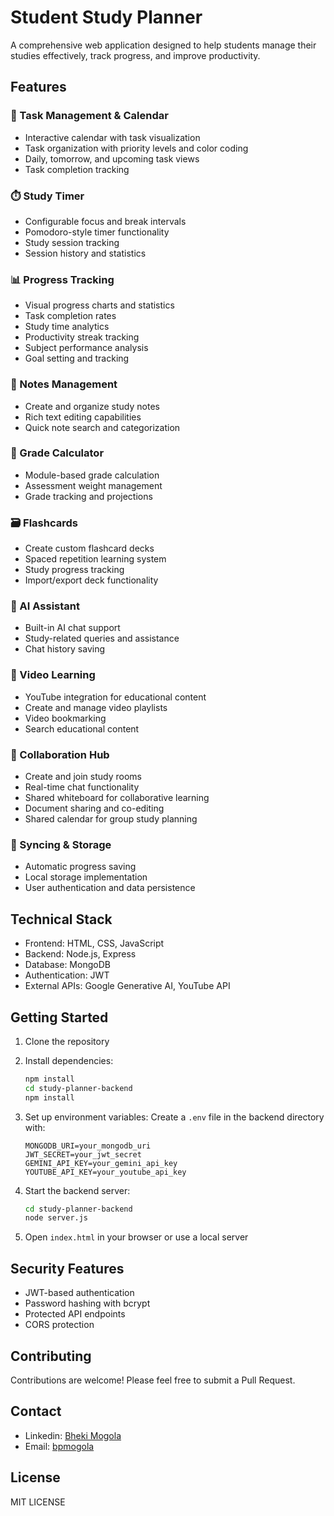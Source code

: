 # Student Study Planner

A comprehensive web application designed to help students manage their studies effectively, track progress, and improve productivity.

## Features

### 📅 Task Management & Calendar
- Interactive calendar with task visualization
- Task organization with priority levels and color coding
- Daily, tomorrow, and upcoming task views
- Task completion tracking

### ⏱️ Study Timer
- Configurable focus and break intervals
- Pomodoro-style timer functionality
- Study session tracking
- Session history and statistics

### 📊 Progress Tracking
- Visual progress charts and statistics
- Task completion rates
- Study time analytics
- Productivity streak tracking
- Subject performance analysis
- Goal setting and tracking

### 📝 Notes Management
- Create and organize study notes
- Rich text editing capabilities
- Quick note search and categorization

### 🎯 Grade Calculator
- Module-based grade calculation
- Assessment weight management
- Grade tracking and projections

### 🗃️ Flashcards
- Create custom flashcard decks
- Spaced repetition learning system
- Study progress tracking
- Import/export deck functionality

### 🤖 AI Assistant
- Built-in AI chat support
- Study-related queries and assistance
- Chat history saving

### 🎥 Video Learning
- YouTube integration for educational content
- Create and manage video playlists
- Video bookmarking
- Search educational content

### 👥 Collaboration Hub
- Create and join study rooms
- Real-time chat functionality
- Shared whiteboard for collaborative learning
- Document sharing and co-editing
- Shared calendar for group study planning

### 🔄 Syncing & Storage
- Automatic progress saving
- Local storage implementation
- User authentication and data persistence

## Technical Stack
- Frontend: HTML, CSS, JavaScript
- Backend: Node.js, Express
- Database: MongoDB
- Authentication: JWT
- External APIs: Google Generative AI, YouTube API

## Getting Started

1. Clone the repository
2. Install dependencies:
   ```bash
   npm install
   cd study-planner-backend
   npm install
   ```

3. Set up environment variables:
   Create a `.env` file in the backend directory with:
   ```
   MONGODB_URI=your_mongodb_uri
   JWT_SECRET=your_jwt_secret
   GEMINI_API_KEY=your_gemini_api_key
   YOUTUBE_API_KEY=your_youtube_api_key
   ```

4. Start the backend server:
   ```bash
   cd study-planner-backend
   node server.js
   ```

5. Open `index.html` in your browser or use a local server

## Security Features
- JWT-based authentication
- Password hashing with bcrypt
- Protected API endpoints
- CORS protection

## Contributing
Contributions are welcome! Please feel free to submit a Pull Request.

## Contact
- Linkedin: [Bheki Mogola](https://www.linkedin.com/in/bheki-mogola-8481122b7/)
- Email: [bpmogola](bpmogola@gmail.com)

## License
MIT LICENSE
